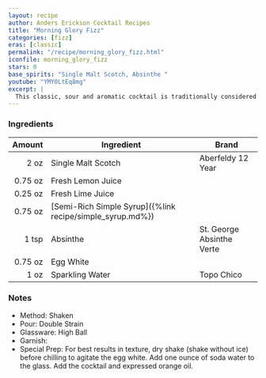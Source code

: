 ```yaml
---
layout: recipe
author: Anders Erickson Cocktail Recipes
title: "Morning Glory Fizz"
categories: [fizz]
eras: [classic]
permalink: "/recipe/morning_glory_fizz.html"
iconfile: morning_glory_fizz
stars: 0
base_spirits: "Single Malt Scotch, Absinthe "
youtube: "YMY0LtEq8mg"
excerpt: |
  This classic, sour and aromatic cocktail is traditionally considered a morning after a pick-me-up. Want to make the perfect Gin Fizz? It's all in the shake.
---
```


### Ingredients

|  Amount | Ingredient                                                | Brand                     |
| ------: | --------------------------------------------------------- | ------------------------- |
|    2 oz | Single Malt Scotch                                        | Aberfeldy 12 Year         |
| 0.75 oz | Fresh Lemon Juice                                         |
| 0.25 oz | Fresh Lime Juice                                          |
| 0.75 oz | [Semi-Rich Simple Syrup]({%link recipe/simple_syrup.md%}) |
|   1 tsp | Absinthe                                                  | St. George Absinthe Verte |
| 0.75 oz | Egg White                                                 |
|    1 oz | Sparkling Water                                           | Topo Chico                |

### Notes

- Method: Shaken
- Pour: Double Strain
- Glassware: High Ball
- Garnish:
- Special Prep: For best results in texture, dry shake (shake without ice) before chilling to agitate the egg white. Add one ounce of soda water to the glass. Add the cocktail and expressed orange oil.
